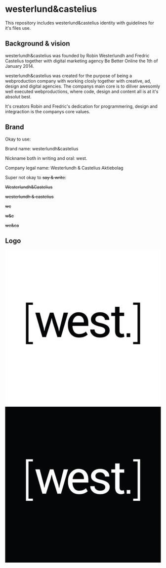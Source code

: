 westerlund&castelius
============= 

This repository includes westerlund&castelius identity with guidelines for it's files use.

Background & vision
-------
westerlundh&castelius was founded by Robin Westerlundh and Fredric Castelius together with digital marketing agency Be Better Online the 1th of January 2014. 

westerlundh&castelius was created for the purpose of being a webproduction company with working closly together with creative, ad, design and digital agencies. The companys main core is to diliver awesomly well executed webproductions, where code, design and content all is at it's absolut best. 

It's creators Robin and Fredric's dedication for programmering, design and integraction is the companys core values.

Brand
-------

Okay to use:

Brand name: westerlundh&castelius

Nickname both in writing and oral: west.

Company legal name: Westerlundh & Castelius Aktiebolag


Super not okay to ~~say & write~~:

~~Westerlundh&Castelius~~

~~westerlundh & castelius~~

~~wc~~

~~w&c~~

~~we&ca~~



Logo
-------

![Alt text](/logo/westerlundh&castelius-logo_black.jpg "")
![Alt text](/logo/westerlundh&castelius-logo_white.jpg "")